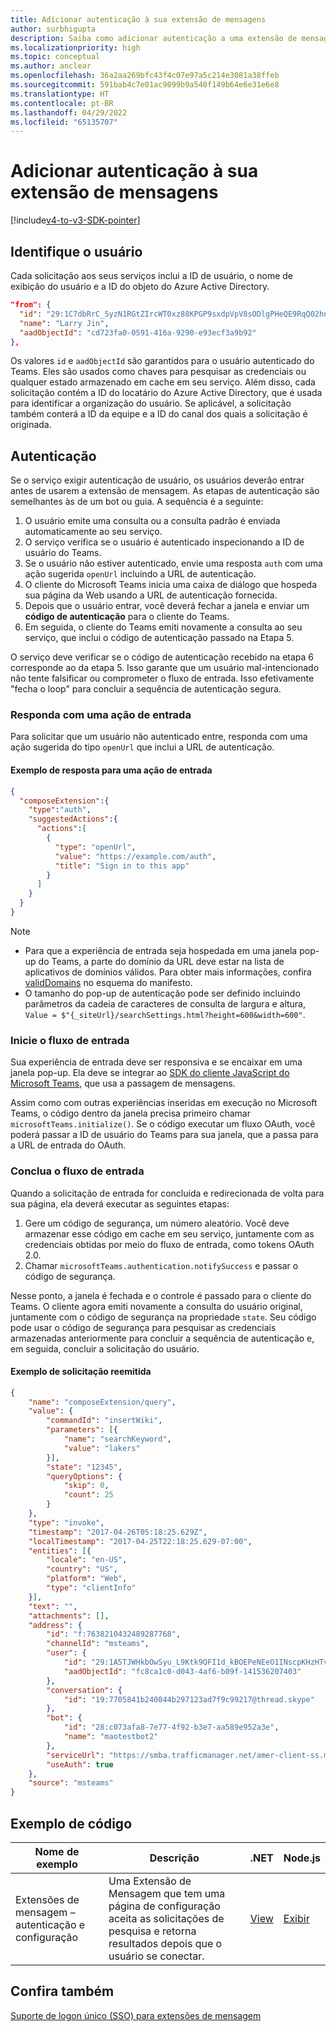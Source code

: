 ```yaml
---
title: Adicionar autenticação à sua extensão de mensagens
author: surbhigupta
description: Saiba como adicionar autenticação a uma extensão de mensagem usando amostra e exemplos de código
ms.localizationpriority: high
ms.topic: conceptual
ms.author: anclear
ms.openlocfilehash: 36a2aa269bfc43f4c07e97a5c214e3081a38ffeb
ms.sourcegitcommit: 591bab4c7e01ac9099b9a540f149b64e6e31e6e8
ms.translationtype: HT
ms.contentlocale: pt-BR
ms.lasthandoff: 04/29/2022
ms.locfileid: "65135707"
---
```

# <a name="add-authentication-to-your-message-extension"></a>Adicionar autenticação à sua extensão de mensagens

[!include[v4-to-v3-SDK-pointer](~/includes/v4-to-v3-pointer-me.md)]

## <a name="identify-the-user"></a>Identifique o usuário

Cada solicitação aos seus serviços inclui a ID de usuário, o nome de exibição do usuário e a ID do objeto do Azure Active Directory.

```json
"from": {
  "id": "29:1C7dbRrC_5yzN1RGtZIrcWT0xz88KPGP9sxdpVpV8sODlgPHeQE9RqQ02hnpuKzy6zZ-AaZx6swUOMj_Dsdse3TQ4sIaeebbFBF-VgjJy_nY",
  "name": "Larry Jin",
  "aadObjectId": "cd723fa0-0591-416a-9290-e93ecf3a9b92"
},
```

Os valores `id` e `aadObjectId` são garantidos para o usuário autenticado do Teams. Eles são usados como chaves para pesquisar as credenciais ou qualquer estado armazenado em cache em seu serviço. Além disso, cada solicitação contém a ID do locatário do Azure Active Directory, que é usada para identificar a organização do usuário. Se aplicável, a solicitação também conterá a ID da equipe e a ID do canal dos quais a solicitação é originada.

## <a name="authentication"></a>Autenticação

Se o serviço exigir autenticação de usuário, os usuários deverão entrar antes de usarem a extensão de mensagem. As etapas de autenticação são semelhantes às de um bot ou guia. A sequência é a seguinte:

1. O usuário emite uma consulta ou a consulta padrão é enviada automaticamente ao seu serviço.
1. O serviço verifica se o usuário é autenticado inspecionando a ID de usuário do Teams.
1. Se o usuário não estiver autenticado, envie uma resposta `auth` com uma ação sugerida `openUrl` incluindo a URL de autenticação.
1. O cliente do Microsoft Teams inicia uma caixa de diálogo que hospeda sua página da Web usando a URL de autenticação fornecida.
1. Depois que o usuário entrar, você deverá fechar a janela e enviar um **código de autenticação** para o cliente do Teams.
1. Em seguida, o cliente do Teams emiti novamente a consulta ao seu serviço, que inclui o código de autenticação passado na Etapa 5.

O serviço deve verificar se o código de autenticação recebido na etapa 6 corresponde ao da etapa 5. Isso garante que um usuário mal-intencionado não tente falsificar ou comprometer o fluxo de entrada. Isso efetivamente "fecha o loop" para concluir a sequência de autenticação segura.

### <a name="respond-with-a-sign-in-action"></a>Responda com uma ação de entrada

Para solicitar que um usuário não autenticado entre, responda com uma ação sugerida do tipo `openUrl` que inclui a URL de autenticação.

#### <a name="response-example-for-a-sign-in-action"></a>Exemplo de resposta para uma ação de entrada

```json
{
  "composeExtension":{
    "type":"auth",
    "suggestedActions":{
      "actions":[
        {
          "type": "openUrl",
          "value": "https://example.com/auth",
          "title": "Sign in to this app"
        }
      ]
    }
  }
}
```

> [!NOTE]
>
> * Para que a experiência de entrada seja hospedada em uma janela pop-up do Teams, a parte do domínio da URL deve estar na lista de aplicativos de domínios válidos. Para obter mais informações, confira [validDomains](~/resources/schema/manifest-schema.md#validdomains) no esquema do manifesto.
> * O tamanho do pop-up de autenticação pode ser definido incluindo parâmetros da cadeia de caracteres de consulta de largura e altura, `Value = $"{_siteUrl}/searchSettings.html?height=600&width=600"`.

### <a name="start-the-sign-in-flow"></a>Inicie o fluxo de entrada

Sua experiência de entrada deve ser responsiva e se encaixar em uma janela pop-up. Ela deve se integrar ao [SDK do cliente JavaScript do Microsoft Teams](/javascript/api/overview/msteams-client), que usa a passagem de mensagens.

Assim como com outras experiências inseridas em execução no Microsoft Teams, o código dentro da janela precisa primeiro chamar `microsoftTeams.initialize()`. Se o código executar um fluxo OAuth, você poderá passar a ID de usuário do Teams para sua janela, que a passa para a URL de entrada do OAuth.

### <a name="complete-the-sign-in-flow"></a>Conclua o fluxo de entrada

Quando a solicitação de entrada for concluída e redirecionada de volta para sua página, ela deverá executar as seguintes etapas:

1. Gere um código de segurança, um número aleatório. Você deve armazenar esse código em cache em seu serviço, juntamente com as credenciais obtidas por meio do fluxo de entrada, como tokens OAuth 2.0.
1. Chamar `microsoftTeams.authentication.notifySuccess` e passar o código de segurança.

Nesse ponto, a janela é fechada e o controle é passado para o cliente do Teams. O cliente agora emiti novamente a consulta do usuário original, juntamente com o código de segurança na propriedade `state`. Seu código pode usar o código de segurança para pesquisar as credenciais armazenadas anteriormente para concluir a sequência de autenticação e, em seguida, concluir a solicitação do usuário.

#### <a name="reissued-request-example"></a>Exemplo de solicitação reemitida

```json
{
    "name": "composeExtension/query",
    "value": {
        "commandId": "insertWiki",
        "parameters": [{
            "name": "searchKeyword",
            "value": "lakers"
        }],
        "state": "12345",
        "queryOptions": {
            "skip": 0,
            "count": 25
        }
    },
    "type": "invoke",
    "timestamp": "2017-04-26T05:18:25.629Z",
    "localTimestamp": "2017-04-25T22:18:25.629-07:00",
    "entities": [{
        "locale": "en-US",
        "country": "US",
        "platform": "Web",
        "type": "clientInfo"
    }],
    "text": "",
    "attachments": [],
    "address": {
        "id": "f:7638210432489287768",
        "channelId": "msteams",
        "user": {
            "id": "29:1A5TJWHkbOwSyu_L9Ktk9QFI1d_kBOEPeNEeO1INscpKHzHTvWfiau5AX_6y3SuiOby-r73dzHJ17HipUWqGPgw",
            "aadObjectId": "fc8ca1c0-d043-4af6-b09f-141536207403"
        },
        "conversation": {
            "id": "19:7705841b240044b297123ad7f9c99217@thread.skype"
        },
        "bot": {
            "id": "28:c073afa8-7e77-4f92-b3e7-aa589e952a3e",
            "name": "maotestbot2"
        },
        "serviceUrl": "https://smba.trafficmanager.net/amer-client-ss.msg/",
        "useAuth": true
    },
    "source": "msteams"
}
```

## <a name="code-sample"></a>Exemplo de código

|**Nome de exemplo** | **Descrição** |**.NET** | **Node.js**|
|----------------|-----------------|--------------|----------------|
|Extensões de mensagem – autenticação e configuração | Uma Extensão de Mensagem que tem uma página de configuração aceita as solicitações de pesquisa e retorna resultados depois que o usuário se conectar. |[View](https://github.com/microsoft/BotBuilder-Samples/tree/main/samples/csharp_dotnetcore/52.teams-messaging-extensions-search-auth-config)|[Exibir](https://github.com/microsoft/BotBuilder-Samples/blob/main/samples/javascript_nodejs/52.teams-messaging-extensions-search-auth-config)|

## <a name="see-also"></a>Confira também

[Suporte de logon único (SSO) para extensões de mensagem](~/messaging-extensions/how-to/enable-sso-auth-me.md)
